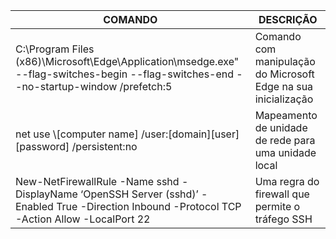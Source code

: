 | COMANDO | DESCRIÇÃO |
|--------------------------------------------|--------------------------------------------------------------------------------------|
| C:\Program Files (x86)\Microsoft\Edge\Application\msedge.exe" --flag-switches-begin --flag-switches-end --no-startup-window /prefetch:5 | Comando com manipulação do Microsoft Edge na sua inicialização |
| net use \\[computer name]  /user:[domain]\[user] [password] /persistent:no | Mapeamento de unidade de rede para uma unidade local |
| New-NetFirewallRule -Name sshd -DisplayName ‘OpenSSH Server (sshd)’ -Enabled True -Direction Inbound -Protocol TCP -Action Allow -LocalPort 22 | Uma regra do firewall que permite o tráfego SSH |
